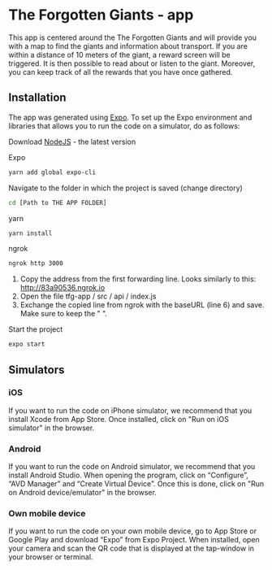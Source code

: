 # The Forgotten Giants - app
This app is centered around the The Forgotten Giants and will provide you with a map to find the giants and information about transport. If you are within a distance of 10 meters of the giant, a reward screen will be triggered. It is then possible to read about or listen to the giant. Moreover, you can keep track of all the rewards that you have once gathered.

## Installation
The app was generated using [Expo](https://expo.io/learn). To set up the Expo environment and libraries that allows you to run the code on a simulator, do as follows:

Download [NodeJS](https://nodejs.org/en/) - the latest version

Expo
```bash
yarn add global expo-cli
```

Navigate to the folder in which the project is saved (change directory) 
```bash
cd [Path to THE APP FOLDER]
```

yarn
```bash
yarn install
```

ngrok
```bash
ngrok http 3000
```

1. Copy the address from the first forwarding line. Looks similarly to this: http://83a90536.ngrok.io
2. Open the file tfg-app / src / api / index.js
3. Exchange the copied line from ngrok with the baseURL (line 6) and save. Make sure to keep the " ".

Start the project
```bash
expo start
```

## Simulators

### iOS
If you want to run the code on iPhone simulator, we recommend that you install Xcode from App Store. Once installed, click on "Run on iOS simulator" in the browser.

### Android
If you want to run the code on Android simulator, we recommend that you install Android Studio. When opening the program, click on “Configure”, “AVD Manager” and “Create Virtual Device”. Once this is done, click on "Run on Android device/emulator" in the browser.

### Own mobile device
If you want to run the code on your own mobile device, go to App Store or Google Play and download “Expo” from Expo Project. When installed, open your camera and scan the QR code that is displayed at the tap-window in your browser or terminal.
